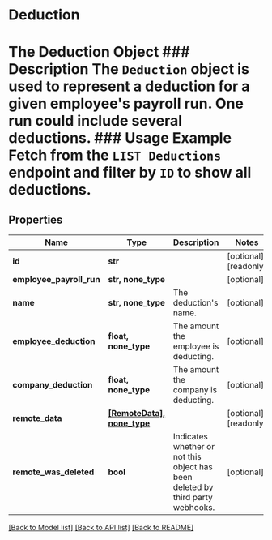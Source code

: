 # Deduction

# The Deduction Object ### Description The `Deduction` object is used to represent a deduction for a given employee's payroll run. One run could include several deductions.  ### Usage Example Fetch from the `LIST Deductions` endpoint and filter by `ID` to show all deductions.

## Properties
Name | Type | Description | Notes
------------ | ------------- | ------------- | -------------
**id** | **str** |  | [optional] [readonly] 
**employee_payroll_run** | **str, none_type** |  | [optional] 
**name** | **str, none_type** | The deduction&#39;s name. | [optional] 
**employee_deduction** | **float, none_type** | The amount the employee is deducting. | [optional] 
**company_deduction** | **float, none_type** | The amount the company is deducting. | [optional] 
**remote_data** | [**[RemoteData], none_type**](RemoteData.md) |  | [optional] [readonly] 
**remote_was_deleted** | **bool** | Indicates whether or not this object has been deleted by third party webhooks. | [optional] 

[[Back to Model list]](../README.md#documentation-for-models) [[Back to API list]](../README.md#documentation-for-api-endpoints) [[Back to README]](../README.md)


